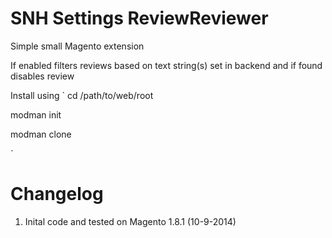 SNH Settings ReviewReviewer
=========

Simple small Magento extension

If enabled filters reviews based on text string(s) set in backend and if found disables review

Install using 
`
cd /path/to/web/root

modman init

modman clone <this git_url>

`

Changelog
=========
1. Inital code and tested on Magento 1.8.1 (10-9-2014)


